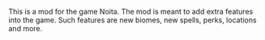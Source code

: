 This is a mod for the game Noita.
The mod is meant to add extra features into the game. Such features are new biomes, new spells, perks, locations and more.
